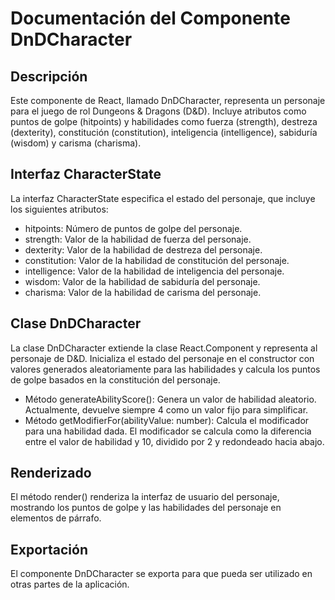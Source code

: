# Documentación del Componente DnDCharacter

## Descripción

Este componente de React, llamado DnDCharacter, representa un personaje para el juego de rol Dungeons & Dragons (D&D). Incluye atributos como puntos de golpe (hitpoints) y habilidades como fuerza (strength), destreza (dexterity), constitución (constitution), inteligencia (intelligence), sabiduría (wisdom) y carisma (charisma).

## Interfaz CharacterState

La interfaz CharacterState especifica el estado del personaje, que incluye los siguientes atributos:

- hitpoints: Número de puntos de golpe del personaje.
- strength: Valor de la habilidad de fuerza del personaje.
- dexterity: Valor de la habilidad de destreza del personaje.
- constitution: Valor de la habilidad de constitución del personaje.
- intelligence: Valor de la habilidad de inteligencia del personaje.
- wisdom: Valor de la habilidad de sabiduría del personaje.
- charisma: Valor de la habilidad de carisma del personaje.

## Clase DnDCharacter

La clase DnDCharacter extiende la clase React.Component y representa al personaje de D&D. Inicializa el estado del personaje en el constructor con valores generados aleatoriamente para las habilidades y calcula los puntos de golpe basados en la constitución del personaje.

- Método generateAbilityScore(): Genera un valor de habilidad aleatorio. Actualmente, devuelve siempre 4 como un valor fijo para simplificar.
- Método getModifierFor(abilityValue: number): Calcula el modificador para una habilidad dada. El modificador se calcula como la diferencia entre el valor de habilidad y 10, dividido por 2 y redondeado hacia abajo.

## Renderizado

El método render() renderiza la interfaz de usuario del personaje, mostrando los puntos de golpe y las habilidades del personaje en elementos de párrafo.

## Exportación

El componente DnDCharacter se exporta para que pueda ser utilizado en otras partes de la aplicación.
